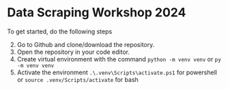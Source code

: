 # Data Scraping Workshop 2024

To get started, do the following steps

2. Go to Github and clone/download the repository.
2. Open the repository in your code editor.
4. Create virtual environment with the command 
    ```python -m venv venv``` or ```py -m venv venv```
5. Activate the environment
    ```.\.venv\Scripts\activate.ps1``` for powershell or ```source .venv/Scripts/activate``` for bash
